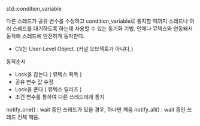 std::condition_variable

다른 스레드가 공유 변수를 수정하고 condition_variable로 통지할 때까지 스레드나 여러 스레드를 대기하도록 하는데 사용할 수 있는 동기화 기법.
언제나 뮤텍스와 연동돼서 동작해 스레드에 안전하게 동작한다.

- CV는  User-Level Object. (커널 오브젝트가 아니다.)

동작순서
- Lock을 잡는다 ( 뮤텍스 획득 )
- 공유 변수 값 수정
- Lock을 푼다 ( 뮤텍스 릴리즈 )
- 조건 변수를 통하여 다른 쓰레드에게 통지


notify_one() : wait 중인 쓰레드가 있을 경우, 하나만 깨움
notify_all() : wait 중인 쓰레드 전체 깨움.